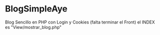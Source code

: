 # BlogSimpleAye
Blog Sencillo en PHP con Login y Cookies (falta terminar el Front)
el INDEX es "View/mostrar_blog.php"
